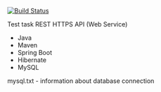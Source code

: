 [![Build Status](https://travis-ci.org/dedamon2017/test-case-coveralls.svg?branch=master)](https://travis-ci.org/dedamon2017/test-case-coveralls)   

Test task
REST HTTPS API (Web Service)
* Java
* Maven
* Spring Boot
* Hibernate
* MySQL

mysql.txt - information about database connection



